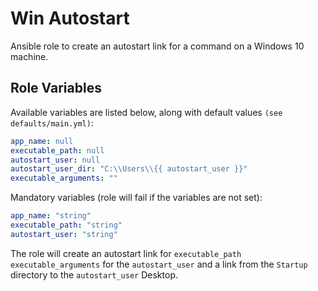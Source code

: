 # Win Autostart
Ansible role to create an autostart link for a command on a Windows 10 machine.

## Role Variables
Available variables are listed below, along with default values `(see defaults/main.yml)`:
```yaml
app_name: null
executable_path: null
autostart_user: null
autostart_user_dir: "C:\\Users\\{{ autostart_user }}"
executable_arguments: ""
```

Mandatory variables (role will fail if the variables are not set):
```yaml
app_name: "string"
executable_path: "string"
autostart_user: "string"
```

The role will create an autostart link for `executable_path executable_arguments` for the `autostart_user` and a link from the `Startup` directory to the `autostart_user` Desktop.
